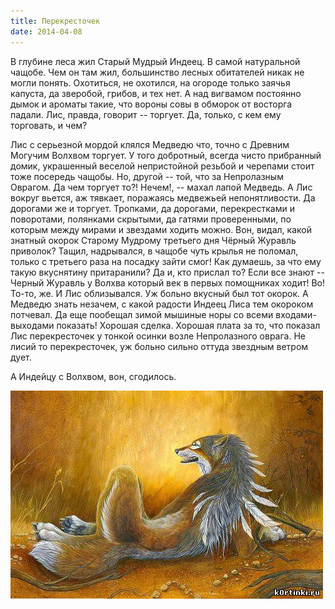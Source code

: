 ```yaml
---
title: Перекресточек
date: 2014-04-08
---
```

В глубине леса жил Старый Мудрый Индеец. В самой натуральной чащобе. Чем он там жил, большинство лесных обитателей никак не могли понять. Охотиться, не охотился, на огороде только заячья капуста, да зверобой, грибов, и тех нет. А над вигвамом постоянно дымок и ароматы такие, что вороны совы в обморок от восторга падали. Лис, правда, говорит -- торгует. Да, только, с кем ему торговать, и чем?

Лис с серьезной мордой клялся Медведю что, точно с Древним Могучим Волхвом торгует. У того добротный, всегда чисто прибранный домик, украшенный веселой непристойной резьбой и черепами стоит тоже посередь чащобы. Но, другой -- той, что за Непролазным Оврагом. Да чем торгует то?! Нечем!, -- махал лапой Медведь. А Лис вокруг вьется, аж тявкает, поражаясь медвежьей непонятливости. Да дорогами же и торгует. Тропками, да дорогами, перекрестками и поворотами, полянками скрытыми, да гатями проверенными, по которым между мирами и звездами ходить можно. Вон, видал, какой знатный окорок Старому Мудрому третьего дня Чёрный Журавль приволок? Тащил, надрывался, в чащобе чуть крылья не поломал, только с третьего раза на посадку зайти смог! Как думаешь, за что ему такую вкуснятину притаранили? Да и, кто прислал то? Если все знают -- Черный Журавль у Волхва который век в первых помощниках ходит! Во! То-то, же. И Лис облизывался. Уж больно вкусный был тот окорок. А Медведю знать незачем, с какой радости Индеец Лиса тем окороком потчевал. Да еще пообещал зимой мышиные норы со всеми входами-выходами показать! Хорошая сделка. Хорошая плата за то, что показал Лис перекресточек у тонкой осинки возле Непролазного оврага. Не лисий то перекресточек, уж больно сильно оттуда звездным ветром дует. 

А Индейцу с Волхвом, вон, сгодилось.

![](03.jpg)